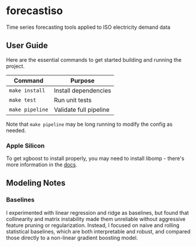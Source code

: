 # forecastiso

Time series forecasting tools applied to ISO electricity demand data

## User Guide

Here are the essential commands to get started building and running the project.

| Command         | Purpose                |
| --------------- | ---------------------- |
| `make install`  | Install dependencies   |
| `make test`     | Run unit tests         |
| `make pipeline` | Validate full pipeline |

Note that `make pipeline` may be long running to modify the config as needed.

### Apple Silicon

To get xgboost to install properly, you may need to install libomp - there's more information in the [docs](https://xgboost.readthedocs.io/en/latest/install.html).

## Modeling Notes

### Baselines

I experimented with linear regression and ridge as baselines, but found that collinearity and matrix instability made them unreliable without aggressive feature pruning or regularization. Instead, I focused on naive and rolling statistical baselines, which are both interpretable and robust, and compared those directly to a non-linear gradient boosting model.
